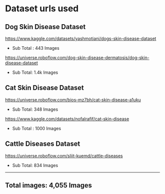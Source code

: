 # Dataset urls used

## Dog Skin Disease Dataset

https://www.kaggle.com/datasets/yashmotiani/dogs-skin-disease-dataset

- Sub Total : 443 Images

https://universe.roboflow.com/dog-skin-disease-dermatosis/dog-skin-disease-dataset

- Sub Total: 1.4k Images

## Cat Skin Disease Dataset

https://universe.roboflow.com/bios-mz7bh/cat-skin-disease-a1uku

- Sub Total: 348 Images

https://www.kaggle.com/datasets/nofalrafif/cat-skin-disease

- Sub Total : 1000 Images

## Cattle Diseases Dataset

https://universe.roboflow.com/sliit-kuemd/cattle-diseases

- Sub Total: 834 Images

---

## Total images: 4,055 Images
